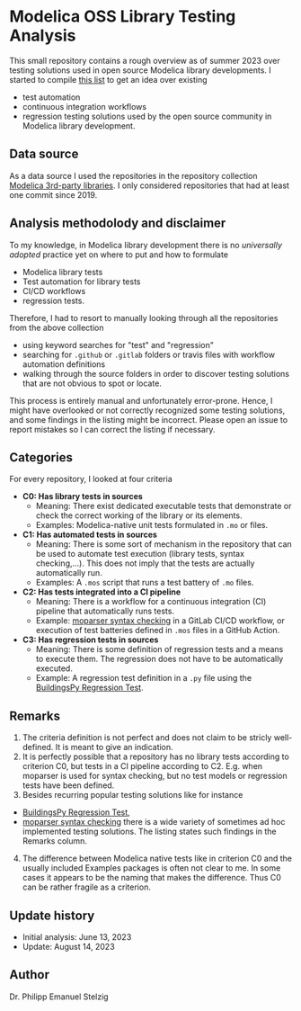 # Modelica OSS Library Testing Analysis
This small repository contains a rough overview as of summer 2023 over testing solutions used in open source Modelica library developments. I started to compile [this list](/modelica-libs-testing-analysis.csv) to get an idea over existing 
- test automation
- continuous integration workflows
- regression testing solutions
used by the open source community in Modelica library development. 

## Data source
As a data source I used the repositories in the repository collection [Modelica 3rd-party libraries](https://github.com/orgs/modelica-3rdparty/repositories). I only considered repositories that had at least one commit since 2019. 

## Analysis methodolody and disclaimer
To my knowledge, in Modelica library development there is no *universally adopted* practice yet on where to put and how to formulate
- Modelica library tests
- Test automation for library tests
- CI/CD workflows
- regression tests.

Therefore, I had to resort to manually looking through all the repositories from the above collection 
- using keyword searches for "test" and "regression"
- searching for `.github` or `.gitlab` folders or travis files with workflow automation definitions
- walking through the source folders in order to discover testing solutions that are not obvious to spot or locate.

This process is entirely manual and unfortunately error-prone. Hence, I might have overlooked or not correctly recognized some testing solutions, and some findings in the listing might be incorrect. Please open an issue to report mistakes so I can correct the listing if necessary. 

## Categories
For every repository, I looked at four criteria
- **C0: Has library tests in sources**
  - Meaning: There exist dedicated executable tests that demonstrate or check the correct working of the library or its elements. 
  - Examples: Modelica-native unit tests formulated in `.mo` or files.
- **C1: Has automated tests in sources**
  - Meaning: There is some sort of mechanism in the repository that can be used to automate test execution (library tests, syntax checking,...). This does not imply that the tests are actually automatically run. 
  - Examples: A `.mos` script that runs a test battery of `.mo` files.
- **C2: Has tests integrated into a CI pipeline**
  - Meaning: There is a workflow for a continuous integration (CI) pipeline that automatically runs tests. 
  - Example: [moparser syntax checking](https://github.com/modelica-tools/ModelicaSyntaxChecker) in a GitLab CI/CD workflow, or execution of test batteries defined in `.mos` files in a GitHub Action.
- **C3: Has regression tests in sources**
  - Meaning: There is some definition of regression tests and a means to execute them. The regression does not have to be automatically executed. 
  - Example: A regression test definition in a `.py` file using the [BuildingsPy Regression Test](https://github.com/lbl-srg/BuildingsPy).

## Remarks
1. The criteria definition is not perfect and does not claim to be stricly well-defined. It is meant to give an indication. 
2. It is perfectly possible that a repository has no library tests according to criterion C0, but tests in a CI pipeline according to C2. E.g. when moparser is used for syntax checking, but no test models or regression tests have been defined. 
3. Besides recurring popular testing solutions like for instance
  - [BuildingsPy Regression Test](https://github.com/lbl-srg/BuildingsPy),
  - [moparser syntax checking](https://github.com/modelica-tools/ModelicaSyntaxChecker)
  there is a wide variety of sometimes ad hoc implemented testing solutions. The listing states such findings in the Remarks column.
4. The difference between Modelica native tests like in criterion C0 and the usually included Examples packages is often not clear to me. In some cases it appears to be the naming that makes the difference. Thus C0 can be rather fragile as a criterion. 

## Update history
- Initial analysis: June 13, 2023
- Update: August 14, 2023

## Author
Dr. Philipp Emanuel Stelzig
